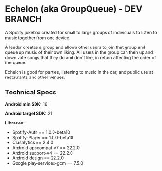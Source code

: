 # Echelon (aka GroupQueue) - DEV BRANCH
A Spotify jukebox created for small to large groups of individuals to listen to music together from one device.

A leader creates a group and allows other users to join that group and queue up music of their own liking.  All users in the group can then up and down vote songs that they do and don't like, in return affecting the order of the queue.

Echelon is good for parties, listening to music in the car, and public use at restaurants and other venues.

## Technical Specs
**Android min SDK:** 16

**Android target SDK:** 21

**Libraries:**
  - Spotify-Auth == 1.0.0-beta10
  - Spotify-Player == 1.0.0-beta10
  - Crashlytics == 2.4.0
  - Android appcompat-v7 == 22.2.0
  - Android support-v4 == 22.2.0
  - Android design == 22.2.0
  - Google play-services-gcm == 7.5.0
